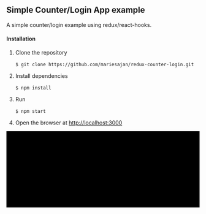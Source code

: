 ## Simple Counter/Login App example  

A simple counter/login example using redux/react-hooks.

    
#### Installation

1. Clone the repository
    ```
    $ git clone https://github.com/mariesajan/redux-counter-login.git
    ```
    
2. Install dependencies
   ```
   $ npm install
   ```

3. Run
   ```
   $ npm start
   ```

4. Open the browser at [http://localhost:3000](http://localhost:3000)



![](redux-counter-login.gif)